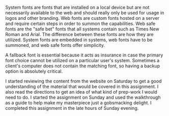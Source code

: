 System fonts are fonts that are installed on a local device but are not necessarily available to the web and should really only be used for usage in logos and other branding. Web fonts are custom fonts hosted on a server and require certain steps in order to summon the capabilities. Web safe fonts are the "safe bet" fonts that all systems contain such as Times New Roman and Arial. The difference between these fonts are how they are utilized. System fonts are embedded in systems, web fonts have to be summoned, and web safe fonts offer simplicity.

A fallback font is essential because it acts as insurance in case the primary font choice cannot be utilized on a particular user's system. Sometimes a client's computer does not contain the matching font, so having a backup option is absolutely critical.

I started reviewing the content from the website on Saturday to get a good understanding of the material that would be covered in this assignment. I also read the directions to get an idea of what kind of prep-work I would need to do. I started the assignment on Sunday and used the walkthrough as a guide to help make my masterpiece just a gobsmacking delight. I completed this assignment in the late hours of Sunday evening. 
